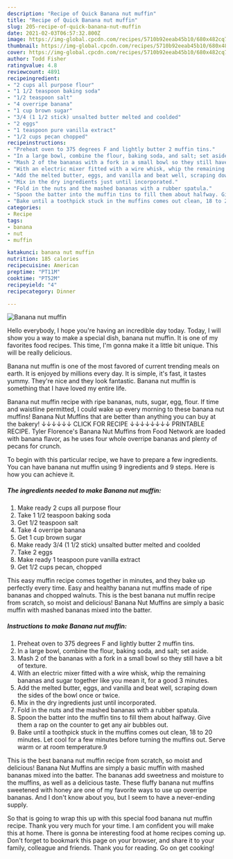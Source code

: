 ```yaml
---
description: "Recipe of Quick Banana nut muffin"
title: "Recipe of Quick Banana nut muffin"
slug: 205-recipe-of-quick-banana-nut-muffin
date: 2021-02-03T06:57:32.800Z
image: https://img-global.cpcdn.com/recipes/5710b92eeab45b10/680x482cq70/banana-nut-muffin-recipe-main-photo.jpg
thumbnail: https://img-global.cpcdn.com/recipes/5710b92eeab45b10/680x482cq70/banana-nut-muffin-recipe-main-photo.jpg
cover: https://img-global.cpcdn.com/recipes/5710b92eeab45b10/680x482cq70/banana-nut-muffin-recipe-main-photo.jpg
author: Todd Fisher
ratingvalue: 4.8
reviewcount: 4891
recipeingredient:
- "2 cups all purpose flour"
- "1 1/2 teaspoon baking soda"
- "1/2 teaspoon salt"
- "4 overripe banana"
- "1 cup brown sugar"
- "3/4 (1 1/2 stick) unsalted butter melted and coolded"
- "2 eggs"
- "1 teaspoon pure vanilla extract"
- "1/2 cups pecan chopped"
recipeinstructions:
- "Preheat oven to 375 degrees F and lightly butter 2 muffin tins."
- "In a large bowl, combine the flour, baking soda, and salt; set aside."
- "Mash 2 of the bananas with a fork in a small bowl so they still have a bit of texture."
- "With an electric mixer fitted with a wire whisk, whip the remaining bananas and sugar together like you mean it, for a good 3 minutes."
- "Add the melted butter, eggs, and vanilla and beat well, scraping down the sides of the bowl once or twice."
- "Mix in the dry ingredients just until incorporated."
- "Fold in the nuts and the mashed bananas with a rubber spatula."
- "Spoon the batter into the muffin tins to fill them about halfway. Give them a rap on the counter to get any air bubbles out."
- "Bake until a toothpick stuck in the muffins comes out clean, 18 to 20 minutes. Let cool for a few minutes before turning the muffins out. Serve warm or at room temperature.9"
categories:
- Recipe
tags:
- banana
- nut
- muffin

katakunci: banana nut muffin 
nutrition: 185 calories
recipecuisine: American
preptime: "PT11M"
cooktime: "PT52M"
recipeyield: "4"
recipecategory: Dinner

---
```



![Banana nut muffin](https://img-global.cpcdn.com/recipes/5710b92eeab45b10/680x482cq70/banana-nut-muffin-recipe-main-photo.jpg)

Hello everybody, I hope you're having an incredible day today. Today, I will show you a way to make a special dish, banana nut muffin. It is one of my favorites food recipes. This time, I'm gonna make it a little bit unique. This will be really delicious.

Banana nut muffin is one of the most favored of current trending meals on earth. It is enjoyed by millions every day. It is simple, it's fast, it tastes yummy. They're nice and they look fantastic. Banana nut muffin is something that I have loved my entire life.

Banana nut muffin recipe with ripe bananas, nuts, sugar, egg, flour. If time and waistline permitted, I could wake up every morning to these banana nut muffins! Banana Nut Muffins that are better than anything you can buy at the bakery! ↓↓↓↓↓↓ CLICK FOR RECIPE ↓↓↓↓↓↓↓↓ PRINTABLE RECIPE. Tyler Florence&#39;s Banana Nut Muffins from Food Network are loaded with banana flavor, as he uses four whole overripe bananas and plenty of pecans for crunch.


To begin with this particular recipe, we have to prepare a few ingredients. You can have banana nut muffin using 9 ingredients and 9 steps. Here is how you can achieve it.

<!--inarticleads1-->

##### The ingredients needed to make Banana nut muffin:

1. Make ready 2 cups all purpose flour
1. Take 1 1/2 teaspoon baking soda
1. Get 1/2 teaspoon salt
1. Take 4 overripe banana
1. Get 1 cup brown sugar
1. Make ready 3/4 (1 1/2 stick) unsalted butter melted and coolded
1. Take 2 eggs
1. Make ready 1 teaspoon pure vanilla extract
1. Get 1/2 cups pecan, chopped


This easy muffin recipe comes together in minutes, and they bake up perfectly every time. Easy and healthy banana nut muffins made of ripe bananas and chopped walnuts. This is the best banana nut muffin recipe from scratch, so moist and delicious! Banana Nut Muffins are simply a basic muffin with mashed bananas mixed into the batter. 

<!--inarticleads2-->

##### Instructions to make Banana nut muffin:

1. Preheat oven to 375 degrees F and lightly butter 2 muffin tins.
1. In a large bowl, combine the flour, baking soda, and salt; set aside.
1. Mash 2 of the bananas with a fork in a small bowl so they still have a bit of texture.
1. With an electric mixer fitted with a wire whisk, whip the remaining bananas and sugar together like you mean it, for a good 3 minutes.
1. Add the melted butter, eggs, and vanilla and beat well, scraping down the sides of the bowl once or twice.
1. Mix in the dry ingredients just until incorporated.
1. Fold in the nuts and the mashed bananas with a rubber spatula.
1. Spoon the batter into the muffin tins to fill them about halfway. Give them a rap on the counter to get any air bubbles out.
1. Bake until a toothpick stuck in the muffins comes out clean, 18 to 20 minutes. Let cool for a few minutes before turning the muffins out. Serve warm or at room temperature.9


This is the best banana nut muffin recipe from scratch, so moist and delicious! Banana Nut Muffins are simply a basic muffin with mashed bananas mixed into the batter. The bananas add sweetness and moisture to the muffins, as well as a delicious taste. These fluffy banana nut muffins sweetened with honey are one of my favorite ways to use up overripe bananas. And I don&#39;t know about you, but I seem to have a never-ending supply. 

So that is going to wrap this up with this special food banana nut muffin recipe. Thank you very much for your time. I am confident you will make this at home. There is gonna be interesting food at home recipes coming up. Don't forget to bookmark this page on your browser, and share it to your family, colleague and friends. Thank you for reading. Go on get cooking!
